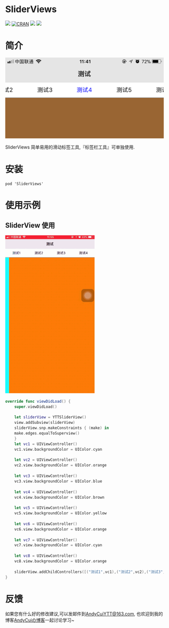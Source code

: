 # SliderViews

![](https://img.shields.io/badge/language-swift-green.svg) [![CRAN](https://img.shields.io/cocoapods/l/SliderViews.svg)]() ![](https://img.shields.io/cocoapods/v/SliderViews.svg) [![](https://img.shields.io/badge/AndyCuiの博客-AndyCui.top-yellowgreen.svg)](http://andycui.top)
# 简介

![](Resource/sliderview-01.jpg)

SliderViews 简单易用的滑动标签工具,『标签栏工具』可单独使用.

# 安装

```
pod 'SliderViews'
```

# 使用示例

## SliderView 使用

![](Resource/sliderview-02.gif)

```swift
override func viewDidLoad() {
    super.viewDidLoad()

    let sliderView = YTTSliderView()
    view.addSubview(sliderView)
    sliderView.snp.makeConstraints { (make) in
    make.edges.equalToSuperview()
    }
    let vc1 = UIViewController()
    vc1.view.backgroundColor = UIColor.cyan

    let vc2 = UIViewController()
    vc2.view.backgroundColor = UIColor.orange

    let vc3 = UIViewController()
    vc3.view.backgroundColor = UIColor.blue

    let vc4 = UIViewController()
    vc4.view.backgroundColor = UIColor.brown

    let vc5 = UIViewController()
    vc5.view.backgroundColor = UIColor.yellow

    let vc6 = UIViewController()
    vc6.view.backgroundColor = UIColor.orange

    let vc7 = UIViewController()
    vc7.view.backgroundColor = UIColor.cyan

    let vc8 = UIViewController()
    vc8.view.backgroundColor = UIColor.orange

    sliderView.addChildControllers([("测试1",vc1),("测试2",vc2),("测试3",vc3),("测试4",vc4),("测试5",vc5),("测试6",vc6),("测试7",vc7),("测试8",vc8)])
}
```

# 反馈

如果您有什么好的修改建议,可以发邮件到[AndyCuiYTT@163.com](mailto://AndyCuiYTT@163.com), 也欢迎到我的博客[AndyCuiの博客](http://andycui.top)一起讨论学习~

